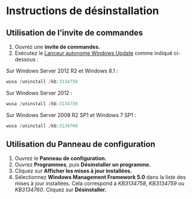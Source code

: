 # Instructions de désinstallation

## Utilisation de l’invite de commandes
1.  Ouvrez une **invite de commandes.**
2.  Exécutez le [Lanceur autonome Windows Update](https://support.microsoft.com/en-us/kb/934307) comme indiqué ci-dessous :

Sur Windows Server 2012 R2 et Windows 8.1 :
```powershell
wusa /uninstall /kb:3134758
```
Sur Windows Server 2012 :
```powershell
wusa /uninstall /kb:3134759
```
Sur Windows Server 2008 R2 SP1 et Windows 7 SP1 :
```powershell
wusa /uninstall /kb:3134760
```

## Utilisation du Panneau de configuration
1.  Ouvrez le **Panneau de configuration.**
2.  Ouvrez **Programmes**, puis **Désinstaller un programme.**
3.  Cliquez sur **Afficher les mises à jour installées.**
4.  Sélectionnez **Windows Management Framework 5.0** dans la liste des mises à jour installées. Cela correspond à *KB3134758*, *KB3134759* ou *KB3134760*. Cliquez sur **Désinstaller.**
<!--HONumber=Mar16_HO2-->
